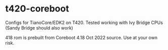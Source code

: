 # t420-coreboot
Configs for TianoCore/EDK2 on T420. Tested working with Ivy Bridge CPUs (Sandy Bridge should also work)

418 rom is prebuilt from Coreboot 4.18 Oct 2022 source. Use at your own risk.
